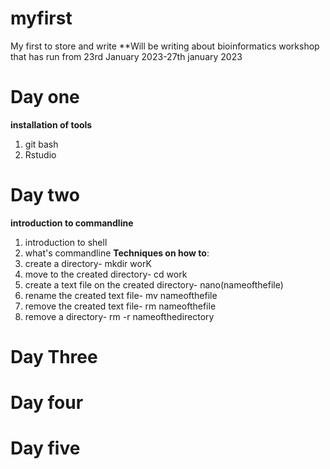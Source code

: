 # myfirst
My first to store and write
**Will be writing about bioinformatics workshop that has run from 23rd January 2023-27th january 2023

# Day one
**installation of tools**
1.  git bash
2.  Rstudio


# Day two
**introduction to commandline**
1.  introduction to shell
2.  what's commandline 
  **Techniques on how to**:
 1.  create a directory- mkdir worK
 2.  move to the created directory- cd work
 3.  create a text file on the created directory- nano(nameofthefile)
 4.  rename the created text file- mv nameofthefile
 5.  remove the created text file- rm nameofthefile
 6.  remove a directory- rm -r nameofthedirectory
 
 




# Day Three

# Day four

# Day five
